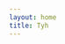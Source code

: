 ```yaml
---
layout: home
title: Tyh
---
```


<Home />

<script setup>
import Home from '@theme/index.vue'
</script>
